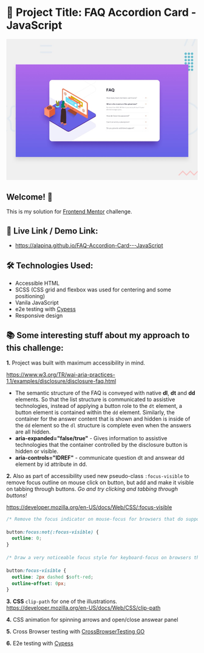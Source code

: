 # 🚚 Project Title: FAQ Accordion Card - JavaScript

![Design preview for the FAQ Accordion Card coding challenge](./design/desktop-preview.jpg)

## Welcome! 👋

This is my solution for [Frontend Mentor](https://www.frontendmentor.io) challenge.

## 🔗 Live Link / Demo Link:

- https://alapina.github.io/FAQ-Accordion-Card---JavaScript

## 🛠 Technologies Used:

- Accessible HTML
- SCSS (CSS grid and flexbox was used for centering and some positioning)
- Vanila JavaScript
- e2e testing with [Cypess](https://www.cypress.io/)
- Responsive design

## 📚 Some interesting stuff about my approach to this challenge:

**1.** Project was built with maximum accessibility in mind.

https://www.w3.org/TR/wai-aria-practices-1.1/examples/disclosure/disclosure-faq.html

- The semantic structure of the FAQ is conveyed with native **dl**, **dt** and **dd** elements. So that the list structure is communicated to assistive technologies, instead of applying a button role to the `dt` element, a button element is contained within the `dd` element. Similarly, the container for the answer content that is shown and hidden is inside of the `dd` element so the `dl` structure is complete even when the answers are all hidden.
- **aria-expanded="false/true"** - Gives information to assistive technologies that the container controlled by the disclosure button is hidden or visible.
- **aria-controls="IDREF"** - communicate question dt and answear dd element by id attribute in dd.

**2.** Also as part of accessibility used new pseudo-class `:focus-visible` to remove focus outline on mouse click on button, but add and make it visible on tabbing through buttons. _Go and try clicking and tabbing through buttons!_

https://developer.mozilla.org/en-US/docs/Web/CSS/:focus-visible

```css
/* Remove the focus indicator on mouse-focus for browsers that do support :focus-visible */

button:focus:not(:focus-visible) {
  outline: 0;
}

/* Draw a very noticeable focus style for keyboard-focus on browsers that do support :focus-visible */

button:focus-visible {
  outline: 2px dashed $soft-red;
  outline-offset: 0px;
}
```

**3.** **CSS** `clip-path` for one of the illustrations. https://developer.mozilla.org/en-US/docs/Web/CSS/clip-path

**4.** CSS animation for spinning arrows and open/close answear panel

**5.** Cross Browser testing with [CrossBrowserTesting GO](https://crossbrowsertesting.com/)

**6.** E2e testing with [Cypess](https://www.cypress.io/)
